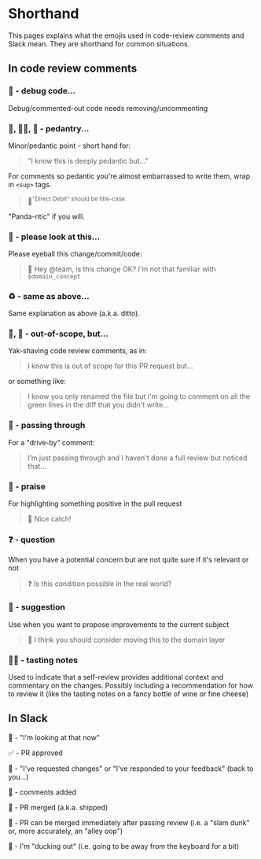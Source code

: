 # Shorthand

This pages explains what the emojis used in code-review comments and Slack mean.
They are shorthand for common situations.

## In code review comments

### 💬 - debug code...

Debug/commented-out code needs removing/uncommenting

### 👻, 🕵🏾, 🐼 - pedantry...

Minor/pedantic point - short hand for:

> "I know this is deeply pedantic but..."

For comments so pedantic you're almost embarrassed to write them, wrap in `<sup>` tags.

> 🐼<sup>"Direct Debit" should be title-case.</sup>

"Panda-ntic" if you will.

### 👀 - please look at this...

Please eyeball this change/commit/code:

> 👀 Hey @team, is this change OK? I'm not that familiar with `$domain_concept`

### ♻️ - same as above...

Same explanation as above (a.k.a. ditto).

### 🐂, 🐃 - out-of-scope, but...

Yak-shaving code review comments, as in:

> I know this is out of scope for this PR request but...

or something like:

> I know you only renamed the file but I'm going to comment on all the green lines in the diff that you didn't write...

### 🚗 - passing through

For a "drive-by" comment:

> I’m just passing through and I haven't done a full review but noticed that...

### 🙌 - praise

For highlighting something positive in the pull request

> 🙌 Nice catch!

### ❓ - question

When you have a potential concern but are not quite sure if it's relevant or not

> ❓ Is this condition possible in the real world?

### 🤔 - suggestion

Use when you want to propose improvements to the current subject

> 🤔 I think you should consider moving this to the domain layer

### 🍷🧀 - tasting notes

Used to indicate that a self-review provides additional context and commentary
on the changes. Possibly including a recommendation for how to review it (like
the tasting notes on a fancy bottle of wine or fine cheese)

## In Slack

👀 - "I'm looking at that now"

✅ - PR approved

🏓 - "I've requested changes" or "I've responded to your feedback" (back to you...)

💬 - comments added

🚢 - PR merged (a.k.a. shipped)

🏀 - PR can be merged immediately after passing review (i.e. a "slam dunk" or, more accurately, an "alley oop")

🦆 - I'm "ducking out" (i.e. going to be away from the keyboard for a bit)
